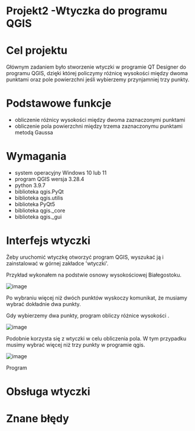 # Projekt2 -Wtyczka do programu QGIS

# Cel projektu 

Głównym zadaniem było stworzenie wtyczki w programie QT Designer do programu QGIS, dzięki której policzymy różnicę wysokości między dwoma punktami oraz pole powierzchni jeśli wybierzemy przynjamniej trzy punkty.


# Podstawowe funkcje

- obliczenie różnicy wysokości między dwoma zaznaczonymi punktami
- obliczenie pola powierzchni między trzema zaznaczonymu punktami metodą Gaussa

# Wymagania

- system operacyjny Windows 10 lub 11
- program QGIS wersja 3.28.4
- python 3.9.7
- biblioteka qgis.PyQt
- biblioteka qgis.utilis
- biblioteka PyQt5
- biblioteka qgis._core
- biblioteka qgis._gui

# Interfejs wtyczki

Żeby uruchomić wtyczkę otworzyć program QGIS, wyszukać ją i zainstalować w górnej zakładce 'wtyczki'.


Przykład wykonałem na podstwie osnowy wysokościowej Białegostoku.


![image](https://github.com/adamstan102/Projekt2/assets/129062363/4ee291d4-3280-47dd-b2e1-4badaac3059b)

Po wybraniu więcej niż dwóch punktów wyskoczy komunikat, że musiamy wybrać dokładnie dwa punkty. 

Gdy wybierzemy dwa punkty, program obliczy różnice wysokości .


![image](https://github.com/adamstan102/Projekt2/assets/129062363/90abf502-0b49-4835-802e-60e036265a20)


Podobnie korzysta się z wtyczki w celu obliczenia pola. W tym przypadku musimy wybrać więcej niż trzy punkty w programie qgis.


![image](https://github.com/adamstan102/Projekt2/assets/129062363/5321b2df-08ab-4c6f-b034-9e5041074704)


Program 

# Obsługa wtyczki


# Znane błędy
